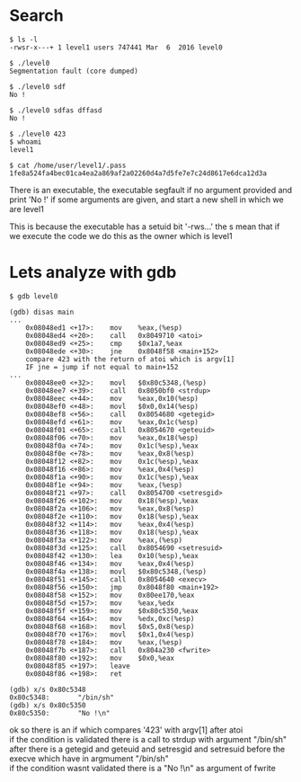 # Search

```
$ ls -l
-rwsr-x---+ 1 level1 users 747441 Mar  6  2016 level0

$ ./level0 
Segmentation fault (core dumped)

$ ./level0 sdf
No !

$ ./level0 sdfas dffasd
No !

$ ./level0 423
$ whoami
level1

$ cat /home/user/level1/.pass
1fe8a524fa4bec01ca4ea2a869af2a02260d4a7d5fe7e7c24d8617e6dca12d3a
```

There is an executable, the executable segfault if no argument provided and print 'No !' if some arguments are given, and start a new shell in which we are level1

This is because the executable has a setuid bit '-rws...' the s mean that if we execute the code we do this as the owner which is level1

# Lets analyze with gdb

```
$ gdb level0

(gdb) disas main
...
	0x08048ed1 <+17>:    mov    %eax,(%esp)
	0x08048ed4 <+20>:    call   0x8049710 <atoi>
	0x08048ed9 <+25>:    cmp    $0x1a7,%eax
	0x08048ede <+30>:    jne    0x8048f58 <main+152>
	compare 423 with the return of atoi which is argv[1]
	IF jne = jump if not equal to main+152
...
	0x08048ee0 <+32>:    movl   $0x80c5348,(%esp)
	0x08048ee7 <+39>:    call   0x8050bf0 <strdup>
	0x08048eec <+44>:    mov    %eax,0x10(%esp)
	0x08048ef0 <+48>:    movl   $0x0,0x14(%esp)
	0x08048ef8 <+56>:    call   0x8054680 <getegid>
	0x08048efd <+61>:    mov    %eax,0x1c(%esp)
	0x08048f01 <+65>:    call   0x8054670 <geteuid>
	0x08048f06 <+70>:    mov    %eax,0x18(%esp)
	0x08048f0a <+74>:    mov    0x1c(%esp),%eax
	0x08048f0e <+78>:    mov    %eax,0x8(%esp)
	0x08048f12 <+82>:    mov    0x1c(%esp),%eax
	0x08048f16 <+86>:    mov    %eax,0x4(%esp)
	0x08048f1a <+90>:    mov    0x1c(%esp),%eax
	0x08048f1e <+94>:    mov    %eax,(%esp)
	0x08048f21 <+97>:    call   0x8054700 <setresgid>
	0x08048f26 <+102>:   mov    0x18(%esp),%eax
	0x08048f2a <+106>:   mov    %eax,0x8(%esp)
	0x08048f2e <+110>:   mov    0x18(%esp),%eax
	0x08048f32 <+114>:   mov    %eax,0x4(%esp)
	0x08048f36 <+118>:   mov    0x18(%esp),%eax
	0x08048f3a <+122>:   mov    %eax,(%esp)
	0x08048f3d <+125>:   call   0x8054690 <setresuid>
	0x08048f42 <+130>:   lea    0x10(%esp),%eax
	0x08048f46 <+134>:   mov    %eax,0x4(%esp)
	0x08048f4a <+138>:   movl   $0x80c5348,(%esp)
	0x08048f51 <+145>:   call   0x8054640 <execv>
	0x08048f56 <+150>:   jmp    0x8048f80 <main+192>
	0x08048f58 <+152>:   mov    0x80ee170,%eax 
	0x08048f5d <+157>:   mov    %eax,%edx
	0x08048f5f <+159>:   mov    $0x80c5350,%eax
	0x08048f64 <+164>:   mov    %edx,0xc(%esp) 
	0x08048f68 <+168>:   movl   $0x5,0x8(%esp)
	0x08048f70 <+176>:   movl   $0x1,0x4(%esp)
	0x08048f78 <+184>:   mov    %eax,(%esp)
	0x08048f7b <+187>:   call   0x804a230 <fwrite>
	0x08048f80 <+192>:   mov    $0x0,%eax
	0x08048f85 <+197>:   leave
	0x08048f86 <+198>:   ret

(gdb) x/s 0x80c5348
0x80c5348:       "/bin/sh"
(gdb) x/s 0x80c5350
0x80c5350:       "No !\n"
```

ok so there is an if which compares '423' with argv[1] after atoi\
if the condition is validated there is a call to strdup with argument "/bin/sh"\
after there is a getegid and geteuid and setresgid and setresuid before the execve which have in argmument "/bin/sh"\
if the condition wasnt validated there is a "No !\n" as argument of fwrite